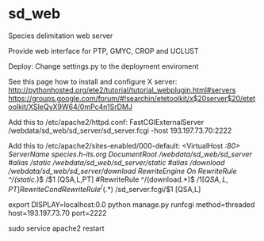 sd_web
======

Species delimitation web server

Provide web interface for PTP, GMYC, CROP and UCLUST


Deploy:
Change settings.py to the deployment enviroment

See this page how to install and configure X server:
http://pythonhosted.org/ete2/tutorial/tutorial_webplugin.html#servers
https://groups.google.com/forum/#!searchin/etetoolkit/x$20server$20/etetoolkit/XSIeQyX9W64/0mPc4n1SrDMJ


Add this to /etc/apache2/httpd.conf:
FastCGIExternalServer /webdata/sd_web/sd_server/sd_server.fcgi -host 193.197.73.70:2222

Add this to /etc/apache2/sites-enabled/000-default:
<VirtualHost *:80>
  ServerName species.h-its.org
  DocumentRoot /webdata/sd_web/sd_server
  #alias /static /webdata/sd_web/sd_server/static
  #alias /download /webdata/sd_web/sd_server/download
  RewriteEngine On
  RewriteRule ^/(static.*)$ /$1 [QSA,L,PT]
  #RewriteRule ^/(download.*)$ /$1 [QSA,L,PT]
  RewriteCond %{REQUEST_FILENAME} !-f
  RewriteRule ^/(.*)$ /sd_server.fcgi/$1 [QSA,L]
</VirtualHost>
 
export DISPLAY=localhost:0.0
python manage.py runfcgi method=threaded host=193.197.73.70 port=2222

sudo service apache2 restart
